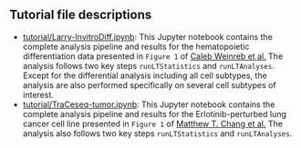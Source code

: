 ##  Tutorial file descriptions
  - [tutorial/Larry-InvitroDiff.ipynb](https://github.com/czythu/scLTkit/blob/main/tutorial/Larry-InvitroDiff.ipynb): This Jupyter notebook contains the complete analysis pipeline and results for the hematopoietic differentiation data
  presented in `Figure 1` of [Caleb Weinreb et al.](https://www.science.org/doi/10.1126/science.aaw3381) The analysis follows two key steps `runLTStatistics` and `runLTAnalyses`.
  Except for the differential analysis including all cell subtypes, the analysis are also performed specifically on several cell subtypes of interest.
  - [tutorial/TraCeseq-tumor.ipynb](https://github.com/czythu/scLTkit/blob/main/tutorial/TraCeseq-tumor.ipynb): This Jupyter notebook contains the complete analysis pipeline and results for the Erlotinib-perturbed lung cancer cell line
  presented in `Figure 1` of [Matthew T. Chang et al.](https://www.nature.com/articles/s41587-021-01005-3) The analysis also follows two key steps `runLTStatistics` and `runLTAnalyses`.
